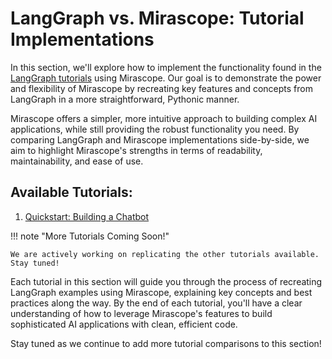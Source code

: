 # LangGraph vs. Mirascope: Tutorial Implementations

In this section, we'll explore how to implement the functionality found in the [LangGraph tutorials](https://langchain-ai.github.io/langgraph/tutorials/) using Mirascope. Our goal is to demonstrate the power and flexibility of Mirascope by recreating key features and concepts from LangGraph in a more straightforward, Pythonic manner.

Mirascope offers a simpler, more intuitive approach to building complex AI applications, while still providing the robust functionality you need. By comparing LangGraph and Mirascope implementations side-by-side, we aim to highlight Mirascope's strengths in terms of readability, maintainability, and ease of use.

## Available Tutorials:

1. [Quickstart: Building a Chatbot](quickstart.md)

!!! note "More Tutorials Coming Soon!"

    We are actively working on replicating the other tutorials available. Stay tuned!

Each tutorial in this section will guide you through the process of recreating LangGraph examples using Mirascope, explaining key concepts and best practices along the way. By the end of each tutorial, you'll have a clear understanding of how to leverage Mirascope's features to build sophisticated AI applications with clean, efficient code.

Stay tuned as we continue to add more tutorial comparisons to this section!
